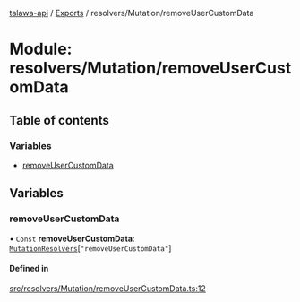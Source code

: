 [talawa-api](../README.md) / [Exports](../modules.md) / resolvers/Mutation/removeUserCustomData

# Module: resolvers/Mutation/removeUserCustomData

## Table of contents

### Variables

- [removeUserCustomData](resolvers_Mutation_removeUserCustomData.md#removeusercustomdata)

## Variables

### removeUserCustomData

• `Const` **removeUserCustomData**: [`MutationResolvers`](types_generatedGraphQLTypes.md#mutationresolvers)[``"removeUserCustomData"``]

#### Defined in

[src/resolvers/Mutation/removeUserCustomData.ts:12](https://github.com/PalisadoesFoundation/talawa-api/blob/095495b/src/resolvers/Mutation/removeUserCustomData.ts#L12)
